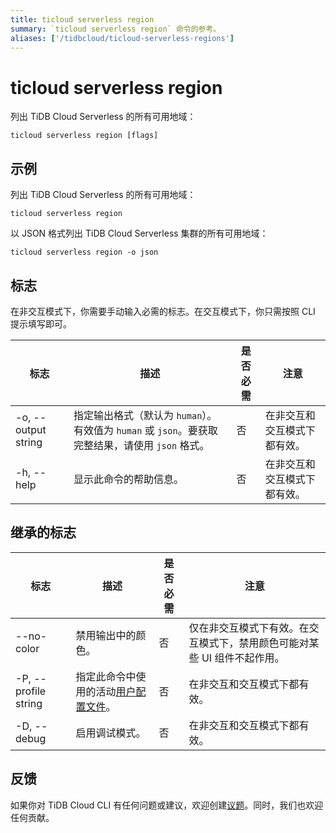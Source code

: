 ```yaml
---
title: ticloud serverless region
summary: `ticloud serverless region` 命令的参考。
aliases: ['/tidbcloud/ticloud-serverless-regions']
---
```


# ticloud serverless region

列出 TiDB Cloud Serverless 的所有可用地域：

```shell
ticloud serverless region [flags]
```

## 示例

列出 TiDB Cloud Serverless 的所有可用地域：

```shell
ticloud serverless region
```

以 JSON 格式列出 TiDB Cloud Serverless 集群的所有可用地域：

```shell
ticloud serverless region -o json
```

## 标志

在非交互模式下，你需要手动输入必需的标志。在交互模式下，你只需按照 CLI 提示填写即可。

| 标志                | 描述                                                                                                              | 是否必需 | 注意                                                 |
|---------------------|--------------------------------------------------------------------------------------------------------------------------|----------|------------------------------------------------------|
| -o, --output string | 指定输出格式（默认为 `human`）。有效值为 `human` 或 `json`。要获取完整结果，请使用 `json` 格式。 | 否       | 在非交互和交互模式下都有效。 |
| -h, --help          | 显示此命令的帮助信息。                                                                                       | 否       | 在非交互和交互模式下都有效。 |

## 继承的标志

| 标志                 | 描述                                                                                | 是否必需 | 注意                                                                                                             |
|----------------------|--------------------------------------------------------------------------------------------|----------|------------------------------------------------------------------------------------------------------------------|
| --no-color           | 禁用输出中的颜色。                                                                  | 否       | 仅在非交互模式下有效。在交互模式下，禁用颜色可能对某些 UI 组件不起作用。 |
| -P, --profile string | 指定此命令中使用的活动[用户配置文件](/tidb-cloud/cli-reference.md#user-profile)。 | 否       | 在非交互和交互模式下都有效。                                                             |
| -D, --debug          | 启用调试模式。                                                                         | 否       | 在非交互和交互模式下都有效。                                                             |

## 反馈

如果你对 TiDB Cloud CLI 有任何问题或建议，欢迎创建[议题](https://github.com/tidbcloud/tidbcloud-cli/issues/new/choose)。同时，我们也欢迎任何贡献。
